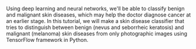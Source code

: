 Using deep learning and neural networks, we'll be able to classify benign and malignant skin diseases, which may help the doctor diagnose cancer at an earlier stage.
In this tutorial, we will make a skin disease classifier that tries to distinguish between benign (nevus and seborrheic keratosis) and malignant (melanoma) skin diseases from only photographic images using TensorFlow framework in Python.
